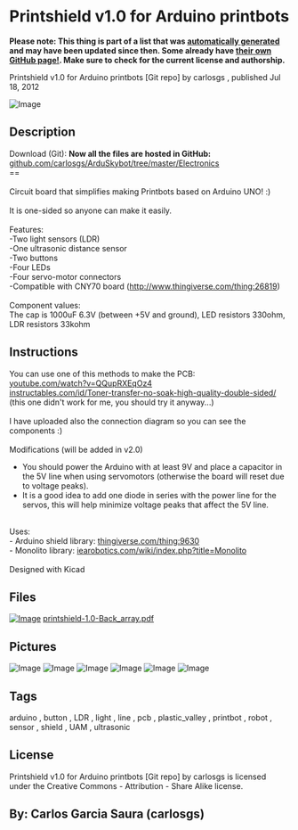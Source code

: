 Printshield v1.0 for Arduino printbots
===============
**Please note: This thing is part of a list that was [automatically generated](https://github.com/carlosgs/export-things) and may have been updated since then. Some already have [their own GitHub page!](https://github.com/carlosgs?tab=repositories). Make sure to check for the current license and authorship.**  

Printshield v1.0 for Arduino printbots [Git repo]  by carlosgs , published Jul 18, 2012

![Image](img/Printshield_funcionando_display_large.jpg)

Description
--------
Download (Git): **Now all the files are hosted in GitHub:** <a href="https://github.com/carlosgs/ArduSkybot/tree/master/Electronics" target="_blank" rel="nofollow">github.com/carlosgs/ArduSkybot/tree/master/Electronics</a> <br />
==  <br />
<br />
Circuit board that simplifies making Printbots based on Arduino UNO! :)  <br />
<br />
It is one-sided so anyone can make it easily.  <br />
<br />
Features:  <br />
-Two light sensors (LDR)  <br />
-One ultrasonic distance sensor  <br />
-Two buttons  <br />
-Four LEDs  <br />
-Four servo-motor connectors  <br />
-Compatible with CNY70 board (http://www.thingiverse.com/thing:26819)  <br />
<br />
Component values:  <br />
The cap is 1000uF 6.3V (between +5V and ground), LED resistors 330ohm, LDR resistors 33kohm

Instructions
--------
You can use one of this methods to make the PCB:<br />
<a href="http://youtube.com/watch?v=QQupRXEqOz4" target="_blank" rel="nofollow">youtube.com/watch?v=QQupRXEqOz4</a><br />
<a href="http://instructables.com/id/Toner-transfer-no-soak-high-quality-double-sided/" target="_blank" rel="nofollow">instructables.com/id/Toner-transfer-no-soak-high-quality-double-sided/</a> (this one didn't work for me, you should try it anyway...)<br />
<br />
I have uploaded also the connection diagram so you can see the components :)<br />
<br />
Modifications (will be added in v2.0)<br />
- You should power the Arduino with at least 9V and place a capacitor in the 5V line when using servomotors (otherwise the board will reset due to voltage peaks).<br />
- It is a good idea to add one diode in series with the power line for the servos, this will help minimize voltage peaks that affect the 5V line.<br />
<br />
Uses:<br />
- Arduino shield library: <a href="http://www.thingiverse.com/thing:9630" target="_blank" rel="nofollow">thingiverse.com/thing:9630</a><br />
- Monolito library: <a href="http://www.iearobotics.com/wiki/index.php?title=Monolito" target="_blank" rel="nofollow">iearobotics.com/wiki/index.php?title=Monolito</a><br />
<br />
Designed with Kicad<br />

Files
--------
[![Image](img/Gears_preview_tinycard.jpg)](printshield-1.0-Back_array.pdf)
 [ printshield-1.0-Back_array.pdf](printshield-1.0-Back_array.pdf)  



Pictures
--------
![Image](img/Printshield_specs_eng_display_large.jpg)
![Image](img/soldaduras_placa_printshield_display_large.jpg)
![Image](img/Printshield_front-LDR_detail_no_ultrasonic_display_large.jpg)
![Image](img/Printshield_top-LDR_detail_no_ultrasonic_display_large.jpg)
![Image](img/Printshield_front-LDR_detail_with_ultrasonic_display_large.jpg)
![Image](img/Printshield_lateral-LDR_detail_with_ultrasonic_display_large.jpg)


Tags
--------
arduino , button , LDR , light , line , pcb , plastic_valley , printbot , robot , sensor , shield , UAM , ultrasonic  

  

License
--------
Printshield v1.0 for Arduino printbots [Git repo] by carlosgs is licensed under the Creative Commons - Attribution - Share Alike license.  



By: Carlos Garcia Saura (carlosgs)
--------
